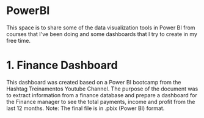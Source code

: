 # PowerBI

This space is to share some of the data visualization tools in Power BI from courses that I've been doing and some dashboards that I try to create in my free time.

# 1. Finance Dashboard

This dashboard was created based on a Power BI bootcamp from the Hashtag Treinamentos Youtube Channel. The purpose of the document was to extract information from a finance
database and prepare a dashboard for the Finance manager to see the total payments, income and profit from the last 12 months.
Note: The final file is in .pbix (Power BI) format.
